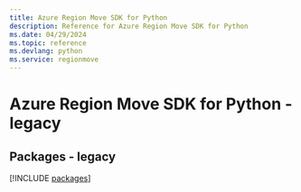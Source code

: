 ```yaml
---
title: Azure Region Move SDK for Python
description: Reference for Azure Region Move SDK for Python
ms.date: 04/29/2024
ms.topic: reference
ms.devlang: python
ms.service: regionmove
---
```

# Azure Region Move SDK for Python - legacy
## Packages - legacy
[!INCLUDE [packages](region-move-index.md)]